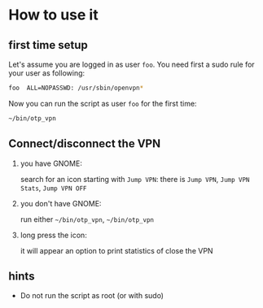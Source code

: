 # How to use it

## first time setup

Let's assume you are logged in as user `foo`. You need first a sudo rule for your user as following:

```bash
foo  ALL=NOPASSWD: /usr/sbin/openvpn*
```

Now you can run the script as user `foo` for the first time:

```bash
~/bin/otp_vpn
```

## Connect/disconnect the VPN

1. you have GNOME:

    search for an icon starting with `Jump VPN`: there is `Jump VPN`, `Jump VPN Stats`, `Jump VPN OFF`

2. you don't have GNOME:

    run either `~/bin/otp_vpn`, `~/bin/otp_vpn`

3. long press the icon:

    it will appear an option to print statistics of close the VPN

## hints

- Do not run the script as root (or with sudo)
